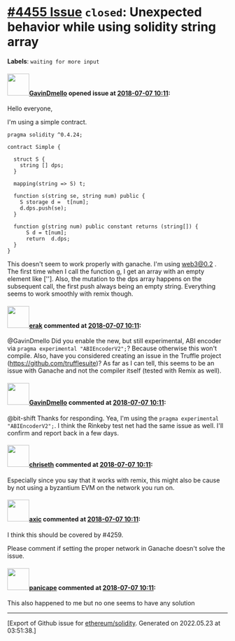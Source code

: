 # [\#4455 Issue](https://github.com/ethereum/solidity/issues/4455) `closed`: Unexpected behavior while using solidity string array 
**Labels**: `waiting for more input`


#### <img src="https://avatars.githubusercontent.com/u/5352100?u=7984c929632588dde52bf79b9e37276844337e44&v=4" width="50">[GavinDmello](https://github.com/GavinDmello) opened issue at [2018-07-07 10:11](https://github.com/ethereum/solidity/issues/4455):

Hello everyone,

I'm using a simple contract.

```
pragma solidity ^0.4.24;

contract Simple {

  struct S {
    string [] dps;  
  }
 
  mapping(string => S) t;

  function s(string se, string num) public {
    S storage d =  t[num];
    d.dps.push(se);
  }
  
  function g(string num) public constant returns (string[]) {
      S d = t[num];
      return  d.dps;
  }
}
```
This doesn't seem to work properly with ganache. I'm using web3@0.2 .
The first time when I call the function g, I get an array with an empty element like ['']. Also, the mutation to the dps array happens on the subsequent call, the first push always being an empty string.
Everything seems to work smoothly with remix though.

#### <img src="https://avatars.githubusercontent.com/u/20012009?u=61e903cf16bc5f3353db1d571401e2e71b6f61ed&v=4" width="50">[erak](https://github.com/erak) commented at [2018-07-07 10:11](https://github.com/ethereum/solidity/issues/4455#issuecomment-403477337):

@GavinDmello Did you enable the new, but still experimental, ABI encoder via ``pragma experimental "ABIEncoderV2";``? Because otherwise this won't compile. 
Also, have you considered creating an issue in the Truffle project (https://github.com/trufflesuite)? As far as I can tell, this seems to be an issue with Ganache and not the compiler itself (tested with Remix as well).

#### <img src="https://avatars.githubusercontent.com/u/5352100?u=7984c929632588dde52bf79b9e37276844337e44&v=4" width="50">[GavinDmello](https://github.com/GavinDmello) commented at [2018-07-07 10:11](https://github.com/ethereum/solidity/issues/4455#issuecomment-403747047):

@bit-shift Thanks for responding. Yea, I'm using the `pragma experimental "ABIEncoderV2";`. I think the Rinkeby test net had the same issue as well. I'll confirm and report back in a few days.

#### <img src="https://avatars.githubusercontent.com/u/9073706?v=4" width="50">[chriseth](https://github.com/chriseth) commented at [2018-07-07 10:11](https://github.com/ethereum/solidity/issues/4455#issuecomment-404331088):

Especially since you say that it works with remix, this might also be cause by not using a byzantium EVM on the network you run on.

#### <img src="https://avatars.githubusercontent.com/u/20340?v=4" width="50">[axic](https://github.com/axic) commented at [2018-07-07 10:11](https://github.com/ethereum/solidity/issues/4455#issuecomment-409166948):

I think this should be covered by #4259.

Please comment if setting the proper network in Ganache doesn't solve the issue.

#### <img src="https://avatars.githubusercontent.com/u/3757255?u=d3b225f7ceb3b4fc600dacd92b8fa2966714d540&v=4" width="50">[panicape](https://github.com/panicape) commented at [2018-07-07 10:11](https://github.com/ethereum/solidity/issues/4455#issuecomment-468203638):

This also happened to me but no one seems to have any solution


-------------------------------------------------------------------------------



[Export of Github issue for [ethereum/solidity](https://github.com/ethereum/solidity). Generated on 2022.05.23 at 03:51:38.]

